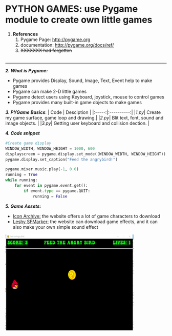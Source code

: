 # PYTHON GAMES: use Pygame module to create own little games

1. **References**
    1. Pygame Page: http://pygame.org
    2. documentation: http://pygame.org/docs/ref/
    3. ~~XXXXXXX had forgotten~~ <br><br>
------

**_2. What is Pygame:_**
  * Pygame provides Display, Sound, Image, Text, Event help to make games
  * Pygame can make 2-D little games
  * Pygame detect users using Keyboard, joystick, mouse to control games
  * Pygame provides many built-in game objects to make games

**_3. PYGame Basics_**:
| Code | Desciption |
|:-----:|:----------:|
|_1.py_| Create my game surface, game loop and drawing.|
|_2.py_| Blit text, font, sound and image objects.     |
|_3.py_| Getting user keyboard and collision dection.  |

**_4. Code snippet_**
```python
#Create game display
WINDOW_WIDTH, WINDOW_HEIGHT = 1000, 600
displayscreen = pygame.display.set_mode((WINDOW_WIDTH, WINDOW_HEIGHT)) 
pygame.display.set_caption("Feed the angrybird!")

```
```python
pygame.mixer.music.play(-1, 0.0)
running = True
while running:
    for event in pygame.event.get(): 
        if event.type == pygame.QUIT: 
            running = False
```
**_5. Game Assets:_** <br>
* [Icon Archive:](https://iconarchive.com/) the website offers a lot of game characters to download
* [Leshy SFMarker:](https://www.leshylabs.com/apps/sfMaker) the website can download game effects, and it can also make your own simple sound effect

<img src="https://github.com/CherryLin9807/PYGAME_basics/blob/main/%E6%93%B7%E5%8F%96.PNG" width="400" height="300" alt="2.py program screenshot"><br>

